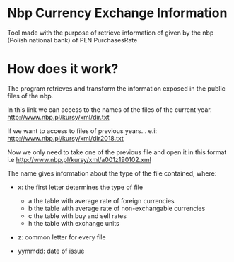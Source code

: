 # Nbp Currency Exchange Information

Tool made with the purpose of retrieve information of given by the nbp (Polish national bank) of PLN PurchasesRate

# How does it work?

The program retrieves and transform the information exposed in the public files of the nbp.

In this link we can access to the names of the files of the current year.
http://www.nbp.pl/kursy/xml/dir.txt

If we want to access to files of previous years...
e.i: http://www.nbp.pl/kursy/xml/dir2018.txt

Now we only need to take one of the previous file and open it in this format i.e http://www.nbp.pl/kursy/xml/a001z190102.xml

The name gives information about the type of the file contained, where:

- x: the first letter determines the type of file
  - a the table with average rate of foreign currencies
  - b the table with average rate of non-exchangable currencies
  - c the table with buy and sell rates
  - h the table with exchange units

- z: common letter for every file
- yymmdd: date of issue




